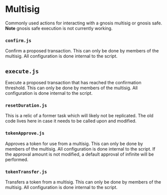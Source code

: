 # Multisig

Commonly used actions for interacting with a gnosis multisig or gnosis safe. **Note** gnosis safe execution is not 
currently working.

### `confirm.js`
Confirm a proposed transaction. This can only be done by members of the multisig. All configuration is done internal to 
the script.

## `execute.js`
Execute a proposed transaction that has reached the confirmation threshold. This can only be done by members of the 
multisig. All configuration is done internal to the script.

### `resetDuration.js`
This is a relic of a former task which will likely not be replicated. The old code lives here in case it needs to be 
called upon and modified.

### `tokenApprove.js`
Approves a token for use from a multisig. This can only be done by members of the multisig. All configuration is done 
internal to the script. If the approval amount is not modified, a default approval of infinite will be performed.

### `tokenTransfer.js`
Transfers a token from a multisig. This can only be done by members of the multisig. All configuration is done
internal to the script.